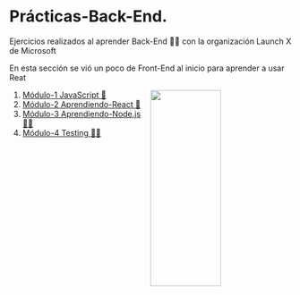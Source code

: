 # Prácticas-Back-End.

Ejercicios realizados al aprender Back-End 👨‍💻 con la organización Launch X de Microsoft <br>

<p> En esta sección se vió un poco de Front-End al inicio para aprender a usar Reat</p>

<img src="https://media.tenor.com/rf88Pwf2KcsAAAAC/css-ie.gif" align="right" width="50%" height="30%">

1. [Módulo-1 JavaScript 🧠](https://github.com/IIDarkTexII/Practicas-Back-end-LAUNCH-X/tree/main/M%C3%B3dulo%201%20JS)
2. [Módulo-2 Aprendiendo-React 🚀](https://github.com/IIDarkTexII/Practicas-Back-end-LAUNCH-X/tree/main/M%C3%B3dulo%202%20React)
3. [Módulo-3 Aprendiendo-Node.js 👨‍💻](https://github.com/IIDarkTexII/Practicas-Back-end-LAUNCH-X/tree/main/M%C3%B3dulo%203%20Node%20js)
4. [Módulo-4 Testing 👨‍💻](https://github.com/IIDarkTexII/Practicas-Back-end-LAUNCH-X/tree/main/M%C3%B3dulo%204%20Testing%20y%20DevOps%20con%20Node)
